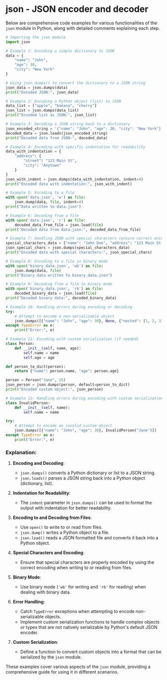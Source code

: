 # json - JSON encoder and decoder

Below are comprehensive code examples for various functionalities of the `json` module in Python, along with detailed comments explaining each step.

```python
# Importing the json module
import json

# Example 1: Encoding a simple dictionary to JSON
data = {
    "name": "John",
    "age": 30,
    "city": "New York"
}

# Using json.dumps() to convert the dictionary to a JSON string
json_data = json.dumps(data)
print("Encoded JSON:", json_data)

# Example 2: Encoding a Python object (list) to JSON
data_list = ["apple", "banana", "cherry"]
json_list = json.dumps(data_list)
print("Encoded list as JSON:", json_list)

# Example 3: Decoding a JSON string back to a dictionary
json_encoded_string = '{"name": "John", "age": 30, "city": "New York"}'
decoded_data = json.loads(json_encoded_string)
print("Decoded data from JSON:", decoded_data)

# Example 4: Encoding with specific indentation for readability
data_with_indentation = {
    "address": {
        "street": "123 Main St",
        "city": "Anytown"
    }
}
json_with_indent = json.dumps(data_with_indentation, indent=4)
print("Encoded data with indentation:", json_with_indent)

# Example 5: Encoding to a file
with open('data.json', 'w') as file:
    json.dump(data, file, indent=4)
print("Data written to data.json")

# Example 6: Decoding from a file
with open('data.json', 'r') as file:
    decoded_data_from_file = json.load(file)
print("Decoded data from data.json:", decoded_data_from_file)

# Example 7: Handling JSON with special characters (ensure correct encoding)
special_characters_data = {"name": "John Doe", "address": "123 Main St, New York, USA"}
json_special_chars = json.dumps(special_characters_data)
print("Encoded data with special characters:", json_special_chars)

# Example 8: Encoding to a file in binary mode
with open('binary_data.json', 'wb') as file:
    json.dump(data, file)
print("Binary data written to binary_data.json")

# Example 9: Decoding from a file in binary mode
with open('binary_data.json', 'rb') as file:
    decoded_binary_data = json.load(file)
print("Decoded binary data:", decoded_binary_data)

# Example 10: Handling errors during encoding or decoding
try:
    # Attempt to encode a non-serializable object
    json.dumps([{"name": "John", "age": 30}, None, {"nested": [1, 2, 3]}])
except TypeError as e:
    print("Error:", e)

# Example 11: Encoding with custom serialization (if needed)
class Person:
    def __init__(self, name, age):
        self.name = name
        self.age = age

def person_to_dict(person):
    return {"name": person.name, "age": person.age}

person = Person("Jane", 25)
json_person = json.dumps(person, default=person_to_dict)
print("Encoded custom object:", json_person)

# Example 12: Handling errors during encoding with custom serialization
class InvalidPerson:
    def __init__(self, name):
        self.name = name

try:
    # Attempt to encode an invalid custom object
    json.dumps([{"name": "John", "age": 30}, InvalidPerson("Jane")])
except TypeError as e:
    print("Error:", e)
```

### Explanation:

1. **Encoding and Decoding**:
   - `json.dumps()` converts a Python dictionary or list to a JSON string.
   - `json.loads()` parses a JSON string back into a Python object (dictionary, list).

2. **Indentation for Readability**:
   - The `indent` parameter in `json.dumps()` can be used to format the output with indentation for better readability.

3. **Encoding to and Decoding from Files**:
   - Use `open()` to write to or read from files.
   - `json.dump()` writes a Python object to a file.
   - `json.load()` reads a JSON formatted file and converts it back into a Python object.

4. **Special Characters and Encoding**:
   - Ensure that special characters are properly encoded by using the correct encoding when writing to or reading from files.

5. **Binary Mode**:
   - Use binary mode (`'wb'` for writing and `'rb'` for reading) when dealing with binary data.

6. **Error Handling**:
   - Catch `TypeError` exceptions when attempting to encode non-serializable objects.
   - Implement custom serialization functions to handle complex objects or types that are not natively serializable by Python's default JSON encoder.

7. **Custom Serialization**:
   - Define a function to convert custom objects into a format that can be serialized by the `json` module.

These examples cover various aspects of the `json` module, providing a comprehensive guide for using it in different scenarios.
